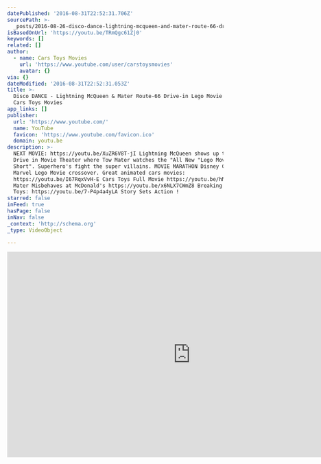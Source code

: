 ```yaml
---
datePublished: '2016-08-31T22:52:31.706Z'
sourcePath: >-
  _posts/2016-08-26-disco-dance-lightning-mcqueen-and-mater-route-66-drive-in-le.md
isBasedOnUrl: 'https://youtu.be/TRmQgc61Zj0'
keywords: []
related: []
author:
  - name: Cars Toys Movies
    url: 'https://www.youtube.com/user/carstoysmovies'
    avatar: {}
via: {}
dateModified: '2016-08-31T22:52:31.053Z'
title: >-
  Disco DANCE - Lightning McQueen & Mater Route-66 Drive-in Lego Movie Disney
  Cars Toys Movies
app_links: []
publisher:
  url: 'https://www.youtube.com/'
  name: YouTube
  favicon: 'https://www.youtube.com/favicon.ico'
  domain: youtu.be
description: >-
  NEXT MOVIE: https://youtu.be/XuZR6V8T-jI Lightning McQueen shows up to the
  Drive in Movie Theater where Tow Mater watches the "All New "Lego Movie
  Short". Superhero's fight the super villains. MOVIE MARATHON Disney Cars,
  Marvel Lego Movie crossover. Great animated cars movies:
  https://youtu.be/I67RqxVvH-E Cars Toys Full Movie https://youtu.be/hN1osntfzmg
  Mater Misbehaves at McDonald's https://youtu.be/x6NLX7CWmZ8 Breaking News Cars
  Toys: https://youtu.be/7-P4p4a4yLA Story Sets Action !
starred: false
inFeed: true
hasPage: false
inNav: false
_context: 'http://schema.org'
_type: VideoObject

---
```

<iframe src="https://cdn.embedly.com/widgets/media.html?src=https%3A%2F%2Fwww.youtube.com%2Fembed%2FTRmQgc61Zj0%3Ffeature%3Doembed&amp;url=http%3A%2F%2Fwww.youtube.com%2Fwatch%3Fv%3DTRmQgc61Zj0&amp;image=https%3A%2F%2Fi.ytimg.com%2Fvi%2FTRmQgc61Zj0%2Fhqdefault.jpg&amp;key=b7d04c9b404c499eba89ee7072e1c4f7&amp;type=text%2Fhtml&amp;schema=youtube" width="854" height="480" scrolling="no" frameborder="0" allowfullscreen="" style=""></iframe>
